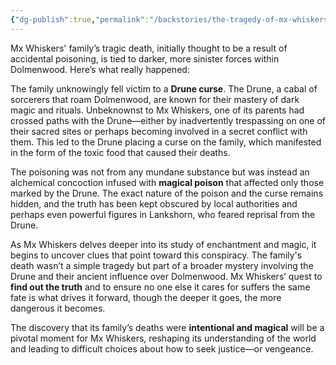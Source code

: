 ```yaml
---
{"dg-publish":true,"permalink":"/backstories/the-tragedy-of-mx-whiskers/"}
---
```




Mx Whiskers' family’s tragic death, initially thought to be a result of accidental poisoning, is tied to darker, more sinister forces within Dolmenwood. Here’s what really happened:

The family unknowingly fell victim to a **Drune curse**. The Drune, a cabal of sorcerers that roam Dolmenwood, are known for their mastery of dark magic and rituals. Unbeknownst to Mx Whiskers, one of its parents had crossed paths with the Drune—either by inadvertently trespassing on one of their sacred sites or perhaps becoming involved in a secret conflict with them. This led to the Drune placing a curse on the family, which manifested in the form of the toxic food that caused their deaths.

The poisoning was not from any mundane substance but was instead an alchemical concoction infused with **magical poison** that affected only those marked by the Drune. The exact nature of the poison and the curse remains hidden, and the truth has been kept obscured by local authorities and perhaps even powerful figures in Lankshorn, who feared reprisal from the Drune.

As Mx Whiskers delves deeper into its study of enchantment and magic, it begins to uncover clues that point toward this conspiracy. The family's death wasn’t a simple tragedy but part of a broader mystery involving the Drune and their ancient influence over Dolmenwood. Mx Whiskers’ quest to **find out the truth** and to ensure no one else it cares for suffers the same fate is what drives it forward, though the deeper it goes, the more dangerous it becomes.

The discovery that its family’s deaths were **intentional and magical** will be a pivotal moment for Mx Whiskers, reshaping its understanding of the world and leading to difficult choices about how to seek justice—or vengeance.